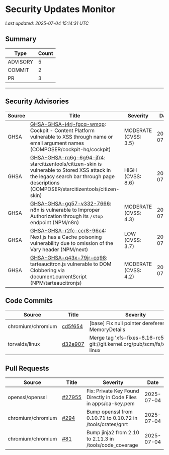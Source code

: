 # Security Updates Monitor

*Last updated: 2025-07-04 15:14:31 UTC*

## Summary
| Type | Count |
|------|-------|
| ADVISORY | 5 |
| COMMIT | 2 |
| PR | 3 |

---

## Security Advisories

| Source | Title | Severity | Date |
|--------|-------|----------|------|
| GHSA | [GHSA-GHSA-j4rj-fgcq-wmqp](https://github.com/advisories/GHSA-j4rj-fgcq-wmqp): Cockpit - Content Platform vulnerable to XSS through name or email argument names (COMPOSER/cockpit-hq/cockpit) | MODERATE (CVSS: 3.5) | 2025-07-04 |
| GHSA | [GHSA-GHSA-rq6g-6g94-jfr4](https://github.com/advisories/GHSA-rq6g-6g94-jfr4): starcitizentools/citizen-skin is vulnerable to Stored XSS attack in the legacy search bar through page descriptions (COMPOSER/starcitizentools/citizen-skin) | HIGH (CVSS: 8.6) | 2025-07-03 |
| GHSA | [GHSA-GHSA-gq57-v332-7666](https://github.com/advisories/GHSA-gq57-v332-7666): n8n is vulnerable to Improper Authorization through its `/stop` endpoint (NPM/n8n) | MODERATE (CVSS: 4.3) | 2025-07-03 |
| GHSA | [GHSA-GHSA-r2fc-ccr8-96c4](https://github.com/advisories/GHSA-r2fc-ccr8-96c4): Next.js has a Cache poisoning vulnerability due to omission of the Vary header (NPM/next) | LOW (CVSS: 3.7) | 2025-07-03 |
| GHSA | [GHSA-GHSA-q43x-79jr-cq98](https://github.com/advisories/GHSA-q43x-79jr-cq98): tarteaucitron.js vulnerable to DOM Clobbering via document.currentScript (NPM/tarteaucitronjs) | MODERATE (CVSS: 4.2) | 2025-07-03 |

## Code Commits

| Source | Title | Severity | Date |
|--------|-------|----------|------|
| chromium/chromium | [cd5f654](https://github.com/chromium/chromium/commit/cd5f654a0a8ca47d04bc36988a8c93ae03c8a6b4) | [base] Fix null pointer dereference in MemoryDetails | 2025-07-04 |
| torvalds/linux | [d32e907](https://github.com/torvalds/linux/commit/d32e907d15f7257f69d38b4c829f87a79ecf8b7f) | Merge tag 'xfs-fixes-6.16-rc5' of git://git.kernel.org/pub/scm/fs/xfs/xfs-linux | 2025-07-03 |

## Pull Requests

| Source | Title | Severity | Date |
|--------|-------|----------|------|
| openssl/openssl | [#27955](https://github.com/openssl/openssl/pull/27955) | Fix: Private Key Found Directly in Code Files in apps/ca-key.pem | 2025-07-04 |
| chromium/chromium | [#294](https://github.com/chromium/chromium/pull/294) | Bump openssl from 0.10.71 to 0.10.72 in /tools/crates/gnrt | 2025-07-04 |
| chromium/chromium | [#81](https://github.com/chromium/chromium/pull/81) | Bump jinja2 from 2.10 to 2.11.3 in /tools/code_coverage | 2025-07-04 |

